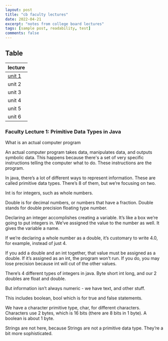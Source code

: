 ```yaml
---
layout: post
title: "cb faculty lectures"
date: 2022-04-21
excerpt: "notes from college board lectures"
tags: [sample post, readability, test]
comments: false
---
```


## Table 

| lecture |
|--------|
| <a href="#u1" > unit 1 </a> |
| unit 2 | 
| unit 3 | 
| unit 4 | 
| unit 5 | 
| unit 6 | 


 ### <a id="#u1" > Faculty Lecture 1: Primitive Data Types in Java </a>


What is an actual computer program 

An actual computer program takes data, manipulates data, and outputs symbolic data. This happens because there's a set of very specific instructions telling the computer what to do. These instructions are the program. 

In java, there’s a lot of different ways to represent information. These are called primitive data types. There’s 8 of them, but we’re focusing on two. 

Int is for integers, such as whole numbers. 

Double is for decimal numbers, or numbers that have a fraction. Double stands for double precision floating type number. 

Declaring an integer accomplishes creating a variable. It’s like a box we’re going to put integers in. We’ve assigned the value to the number as well. It gives the variable a name. 

If we’re declaring a whole number as a double, it’s customary to write 4.0, for example, instead of just 4. 

If you add a double and an int together, that value must be assigned as a double. If it’s assigned as an int, the program won’t run. If you do, you may lose precision because int will cut of the other values. 

There’s 4 different types of integers in java. Byte short int long, and our 2 doubles are float and double. 

But information isn’t always numeric - we have text, and other stuff. 

This includes boolean, bool which is for true and false statements. 

We have a character primitive type, char, for different characters. Characters use 2 bytes, which is 16 bits (there are 8 bits in 1 byte). A boolean is about 1 byte. 

Strings are not here, because Strings are not a primitive data type. They’re a bit more sophisticated. 



